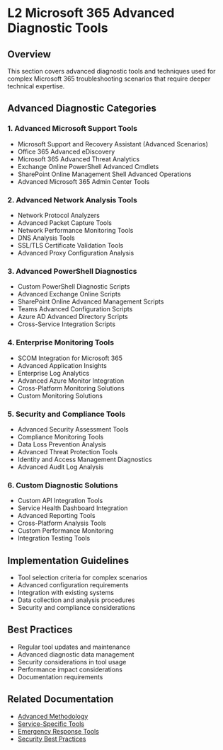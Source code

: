 # L2 Microsoft 365 Advanced Diagnostic Tools

## Overview
This section covers advanced diagnostic tools and techniques used for complex Microsoft 365 troubleshooting scenarios that require deeper technical expertise.

## Advanced Diagnostic Categories

### 1. Advanced Microsoft Support Tools
- Microsoft Support and Recovery Assistant (Advanced Scenarios)
- Office 365 Advanced eDiscovery
- Microsoft 365 Advanced Threat Analytics
- Exchange Online PowerShell Advanced Cmdlets
- SharePoint Online Management Shell Advanced Operations
- Advanced Microsoft 365 Admin Center Tools

### 2. Advanced Network Analysis Tools
- Network Protocol Analyzers
- Advanced Packet Capture Tools
- Network Performance Monitoring Tools
- DNS Analysis Tools
- SSL/TLS Certificate Validation Tools
- Advanced Proxy Configuration Analysis

### 3. Advanced PowerShell Diagnostics
- Custom PowerShell Diagnostic Scripts
- Advanced Exchange Online Scripts
- SharePoint Online Advanced Management Scripts
- Teams Advanced Configuration Scripts
- Azure AD Advanced Directory Scripts
- Cross-Service Integration Scripts

### 4. Enterprise Monitoring Tools
- SCOM Integration for Microsoft 365
- Advanced Application Insights
- Enterprise Log Analytics
- Advanced Azure Monitor Integration
- Cross-Platform Monitoring Solutions
- Custom Monitoring Solutions

### 5. Security and Compliance Tools
- Advanced Security Assessment Tools
- Compliance Monitoring Tools
- Data Loss Prevention Analysis
- Advanced Threat Protection Tools
- Identity and Access Management Diagnostics
- Advanced Audit Log Analysis

### 6. Custom Diagnostic Solutions
- Custom API Integration Tools
- Service Health Dashboard Integration
- Advanced Reporting Tools
- Cross-Platform Analysis Tools
- Custom Performance Monitoring
- Integration Testing Tools

## Implementation Guidelines
- Tool selection criteria for complex scenarios
- Advanced configuration requirements
- Integration with existing systems
- Data collection and analysis procedures
- Security and compliance considerations

## Best Practices
- Regular tool updates and maintenance
- Advanced diagnostic data management
- Security considerations in tool usage
- Performance impact considerations
- Documentation requirements

## Related Documentation
- [Advanced Methodology](../methodology/index.md)
- [Service-Specific Tools](../services/index.md)
- [Emergency Response Tools](../emergency_response/index.md)
- [Security Best Practices](../best_practices/index.md)
